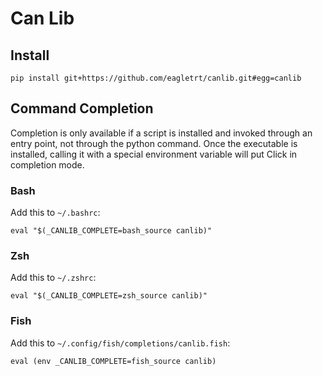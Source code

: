 # Can Lib

## Install

```
pip install git+https://github.com/eagletrt/canlib.git#egg=canlib
```

## Command Completion

Completion is only available if a script is installed and invoked through an
entry point, not through the python command. Once the executable is installed,
calling it with a special environment variable will put Click in completion mode.

### Bash

Add this to `~/.bashrc`:

```
eval "$(_CANLIB_COMPLETE=bash_source canlib)"
```

### Zsh

Add this to `~/.zshrc`:

```
eval "$(_CANLIB_COMPLETE=zsh_source canlib)"
```

### Fish

Add this to `~/.config/fish/completions/canlib.fish`:

```
eval (env _CANLIB_COMPLETE=fish_source canlib)
```
